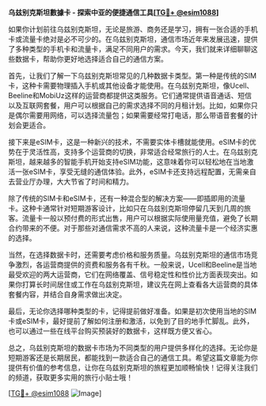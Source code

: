 **乌兹别克斯坦數據卡 - 探索中亚的便捷通信工具[[TG💪+ @esim1088](https://t.me/s/esim1088)]**

如果你计划前往乌兹别克斯坦，无论是旅游、商务还是学习，拥有一张合适的手机卡或流量卡绝对是必不可少的。在乌兹别克斯坦，通信市场近年来发展迅速，提供了多种类型的手机卡和流量卡，满足不同用户的需求。今天，我们就来详细聊聊这些数据卡，帮助你更好地选择适合自己的通信方案。

首先，让我们了解一下乌兹别克斯坦常见的几种数据卡类型。第一种是传统的SIM卡，这种卡需要物理插入手机或其他设备才能使用。在乌兹别克斯坦，像Ucell、Beeline和MobiUz这样的运营商都提供这类服务。它们通常提供语音通话、短信以及互联网套餐，用户可以根据自己的需求选择不同的月租计划。比如，如果你只是偶尔需要用网络，可以选择流量包；如果需要经常打电话，那么带语音套餐的计划会更适合。

接下来是eSIM卡，这是一种新兴的技术，不需要实体卡槽就能使用。eSIM卡的优势在于灵活性高，支持多个运营商的切换，非常适合经常旅行的人士。在乌兹别克斯坦，越来越多的智能手机开始支持eSIM功能，这意味着你可以轻松地在当地激活一张eSIM卡，享受无缝的通信体验。此外，eSIM卡还支持远程配置，无需亲自去营业厅办理，大大节省了时间和精力。

除了传统的SIM卡和eSIM卡，还有一种混合型的解决方案——即插即用的流量卡。这种卡通常针对短期游客设计，比如只在乌兹别克斯坦停留几天到几周的旅客。流量卡一般以预付费的形式出售，用户可以根据实际使用量充值，避免了长期合约带来的不便。对于那些对通信需求不高的人来说，这种流量卡是一个经济实惠的选择。

当然，在选择数据卡时，还需要考虑价格和服务质量。乌兹别克斯坦的通信市场竞争激烈，各运营商提供的资费和服务各有千秋。一般来说，Ucell和Beeline是当地最受欢迎的两大运营商，它们在网络覆盖、信号稳定性和性价比方面表现突出。如果你打算长时间居住或工作在乌兹别克斯坦，建议先在网上查看各大运营商的具体套餐内容，并结合自身需求做出决定。

最后，无论你选择哪种类型的卡，记得提前做好准备。如果是初次使用当地的SIM卡或eSIM卡，最好提前了解如何注册和激活，以免到了目的地手忙脚乱。此外，也可以通过一些在线平台购买预装好的数据卡，这样既方便又省心。

总之，乌兹别克斯坦的数据卡市场为不同类型的用户提供多样化的选择。无论你是短期游客还是长期居民，都能找到一款适合自己的通信工具。希望这篇文章能为你提供有价值的参考信息，让你在乌兹别克斯坦的旅程更加顺畅愉快！记得关注我们的频道，获取更多实用的旅行小贴士哦！

[[TG💪+ @esim1088](https://t.me/s/esim1088) ![Image](https://i.postimg.cc/4NQfJmqS/Snipaste-2025-05-13-00-14-12.png)]
